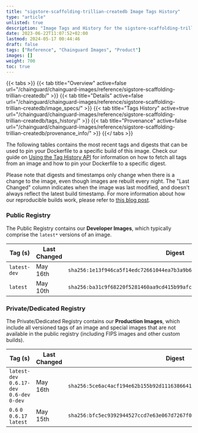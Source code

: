 ```yaml
---
title: "sigstore-scaffolding-trillian-createdb Image Tags History"
type: "article"
unlisted: true
description: "Image Tags and History for the sigstore-scaffolding-trillian-createdb Chainguard Image"
date: 2023-06-22T11:07:52+02:00
lastmod: 2024-05-17 00:44:46
draft: false
tags: ["Reference", "Chainguard Images", "Product"]
images: []
weight: 700
toc: true
---
```


{{< tabs >}}
{{< tab title="Overview" active=false url="/chainguard/chainguard-images/reference/sigstore-scaffolding-trillian-createdb/" >}}
{{< tab title="Details" active=false url="/chainguard/chainguard-images/reference/sigstore-scaffolding-trillian-createdb/image_specs/" >}}
{{< tab title="Tags History" active=true url="/chainguard/chainguard-images/reference/sigstore-scaffolding-trillian-createdb/tags_history/" >}}
{{< tab title="Provenance" active=false url="/chainguard/chainguard-images/reference/sigstore-scaffolding-trillian-createdb/provenance_info/" >}}
{{</ tabs >}}

The following tables contains the most recent tags and digests that can be used to pin your Dockerfile to a specific build of this image. Check our guide on [Using the Tag History API](/chainguard/chainguard-images/using-the-tag-history-api/) for information on how to fetch all tags from an image and how to pin your Dockerfile to a specific digest.

Please note that digests and timestamps only change when there is a change to the image, even though images are rebuilt every night. The "Last Changed" column indicates when the image was last modified, and doesn't always reflect the latest build timestamp. For more information about how our reproducible builds work, please refer to [this blog post](https://www.chainguard.dev/unchained/reproducing-chainguards-reproducible-image-builds).

### Public Registry
The Public Registry contains our **Developer Images**, which typically comprise the `latest*` versions of an image.

| Tag (s)       | Last Changed | Digest                                                                    |
|---------------|--------------|---------------------------------------------------------------------------|
|  `latest-dev` | May 16th     | `sha256:1e13f946ca5f14edc72661044ea7b3a9b657105dae6a69139c3b1b35f3b7e28a` |
|  `latest`     | May 10th     | `sha256:ba31c9f68220f5281460aa9cd415b99afc081398bac5288186175448cd3de1eb` |


### Private/Dedicated Registry
The Private/Dedicated Registry contains our **Production Images**, which include all versioned tags of an image and special images that are not available in the public registry (including FIPS images and other custom builds).

| Tag (s)                                      | Last Changed | Digest                                                                    |
|----------------------------------------------|--------------|---------------------------------------------------------------------------|
|  `latest-dev` `0.6.17-dev` `0.6-dev` `0-dev` | May 16th     | `sha256:5ce6ac4acf194e62b155b92d111638664132d8de91145bdbad3940090aaf59a3` |
|  `0.6` `0` `0.6.17` `latest`                 | May 15th     | `sha256:bfc5ec9392944527ccd7e63e067d7267f0427a623e5d202124e328e1c8841857` |

